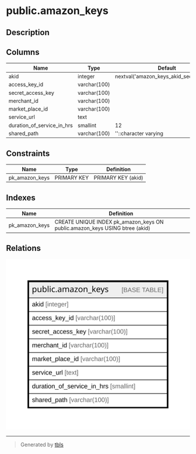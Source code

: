 # public.amazon_keys

## Description

## Columns

| Name | Type | Default | Nullable | Children | Parents | Comment |
| ---- | ---- | ------- | -------- | -------- | ------- | ------- |
| akid | integer | nextval('amazon_keys_akid_seq'::regclass) | false |  |  |  |
| access_key_id | varchar(100) |  | true |  |  |  |
| secret_access_key | varchar(100) |  | true |  |  |  |
| merchant_id | varchar(100) |  | true |  |  |  |
| market_place_id | varchar(100) |  | true |  |  |  |
| service_url | text |  | true |  |  |  |
| duration_of_service_in_hrs | smallint | 12 | true |  |  |  |
| shared_path | varchar(100) | ''::character varying | true |  |  |  |

## Constraints

| Name | Type | Definition |
| ---- | ---- | ---------- |
| pk_amazon_keys | PRIMARY KEY | PRIMARY KEY (akid) |

## Indexes

| Name | Definition |
| ---- | ---------- |
| pk_amazon_keys | CREATE UNIQUE INDEX pk_amazon_keys ON public.amazon_keys USING btree (akid) |

## Relations

![er](public.amazon_keys.svg)

---

> Generated by [tbls](https://github.com/k1LoW/tbls)

